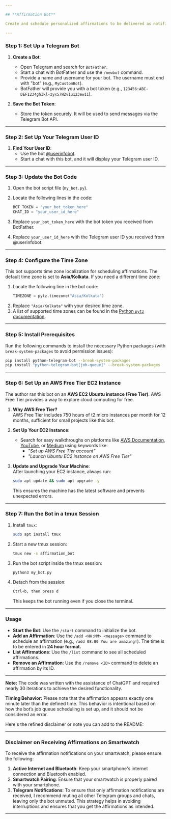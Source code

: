 ```yaml
---

## **Affirmation Bot**

Create and schedule personalized affirmations to be delivered as notifications directly to your smartwatch using this Telegram bot.

---
```


### **Step 1: Set Up a Telegram Bot**

1. **Create a Bot**:  
    - Open Telegram and search for `BotFather`.  
    - Start a chat with BotFather and use the `/newbot` command.  
    - Provide a name and username for your bot. The username must end with "bot" (e.g., `MyCustomBot`).  
    - BotFather will provide you with a bot token (e.g., `123456:ABC-DEF1234ghIkl-zyx57W2v1u123ew11`).  

2. **Save the Bot Token**:  
    - Store the token securely. It will be used to send messages via the Telegram Bot API.  

---

### **Step 2: Set Up Your Telegram User ID**

1. **Find Your User ID**:  
    - Use the bot [@userinfobot](https://t.me/userinfobot).  
    - Start a chat with this bot, and it will display your Telegram user ID.  

---

### **Step 3: Update the Bot Code**

1. Open the bot script file (`my_bot.py`).  
2. Locate the following lines in the code:  

   ```python
   BOT_TOKEN = "your_bot_token_here"
   CHAT_ID = "your_user_id_here"
   ```
3. Replace `your_bot_token_here` with the bot token you received from BotFather.  
4. Replace `your_user_id_here` with the Telegram user ID you received from @userinfobot.  

---

### **Step 4: Configure the Time Zone**

This bot supports time zone localization for scheduling affirmations. The default time zone is set to **Asia/Kolkata**. If you need a different time zone:  

1. Locate the following line in the bot code:  
   ```python
   TIMEZONE = pytz.timezone("Asia/Kolkata")
   ```  
2. Replace `"Asia/Kolkata"` with your desired time zone.  
3. A list of supported time zones can be found in the [Python `pytz` documentation](https://pythonhosted.org/pytz/).  

---

### **Step 5: Install Prerequisites**

Run the following commands to install the necessary Python packages (with `break-system-packages` to avoid permission issues):  

```bash
pip install python-telegram-bot --break-system-packages
pip install "python-telegram-bot[job-queue]" --break-system-packages
```

---

### **Step 6: Set Up an AWS Free Tier EC2 Instance**

The author ran this bot on an **AWS EC2 Ubuntu instance (Free Tier)**. AWS Free Tier provides a way to explore cloud computing for free.  

1. **Why AWS Free Tier?**  
   AWS Free Tier includes 750 hours of t2.micro instances per month for 12 months, sufficient for small projects like this bot.  

2. **Set Up Your EC2 Instance**:  
   - Search for easy walkthroughs on platforms like [AWS Documentation](https://docs.aws.amazon.com/), [YouTube](https://www.youtube.com/), or [Medium](https://medium.com/) using keywords like:  
     - *"Set up AWS Free Tier account"*  
     - *"Launch Ubuntu EC2 instance on AWS Free Tier"*  

3. **Update and Upgrade Your Machine**:  
   After launching your EC2 instance, always run:  
   ```bash
   sudo apt update && sudo apt upgrade -y
   ```  
   This ensures the machine has the latest software and prevents unexpected errors.  

---

### **Step 7: Run the Bot in a tmux Session**

1. Install `tmux`:  
   ```bash
   sudo apt install tmux
   ```  
2. Start a new tmux session:  
   ```bash
   tmux new -s affirmation_bot
   ```  
3. Run the bot script inside the tmux session:  
   ```bash
   python3 my_bot.py
   ```  
4. Detach from the session:  
   ```bash
   Ctrl+b, then press d
   ```  
   This keeps the bot running even if you close the terminal.  

---

### **Usage**

- **Start the Bot**: Use the `/start` command to initialize the bot.  
- **Add an Affirmation**: Use the `/add <HH:MM> <message>` command to schedule an affirmation (e.g., `/add 08:00 You are amazing!`). The time is to be entered in **24 hour format.**
- **List Affirmations**: Use the `/list` command to see all scheduled affirmations.  
- **Remove an Affirmation**: Use the `/remove <ID>` command to delete an affirmation by its ID.  

---


**Note:**
The code was written with the assistance of ChatGPT and required nearly 30 iterations to achieve the desired functionality.

**Timing Behavior:**
Please note that the affirmation appears exactly one minute later than the defined time. This behavior is intentional based on how the bot’s job queue scheduling is set up, and it should not be considered an error.

Here's the refined disclaimer or note you can add to the README:

---

### **Disclaimer on Receiving Affirmations on Smartwatch**  
To receive the affirmation notifications on your smartwatch, please ensure the following:  
1. **Active Internet and Bluetooth**: Keep your smartphone's internet connection and Bluetooth enabled.
2. **Smartwatch Pairing**: Ensure that your smartwatch is properly paired with your smartphone.
3. **Telegram Notifications**: To ensure that only affirmation notifications are received, I recommend muting all other Telegram groups and chats, leaving only the bot unmuted. This strategy helps in avoiding interruptions and ensures that you get the affirmations as intended.

---



